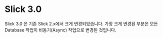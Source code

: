 Slick 3.0
====

Slick 3.0 은 기존 Slick 2.x에서 크게 변경되었습니다. 가장 크게 변경된 부분은 모든 Database 작업이 비동기(Async) 작업으로 변경된 것입니다.